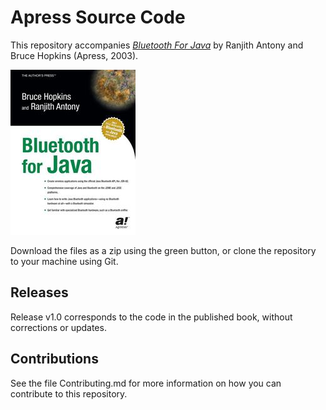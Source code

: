 # Apress Source Code

This repository accompanies [*Bluetooth For Java*](http://www.apress.com/9781590590782) by Ranjith Antony and Bruce Hopkins (Apress, 2003).

![Cover image](9781590590782.jpg)

Download the files as a zip using the green button, or clone the repository to your machine using Git.

## Releases

Release v1.0 corresponds to the code in the published book, without corrections or updates.

## Contributions

See the file Contributing.md for more information on how you can contribute to this repository.
